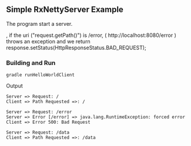 ## Simple RxNettyServer Example

The program start a server.



, if the uri ("request.getPath()") is /error,
( http://localhost:8080/error ) throws an exception and we return
response.setStatus(HttpResponseStatus.BAD_REQUEST);



### Building and Run

```
gradle runHelloWorldClient
````

Output 

````
Server => Request: /
Client => Path Requested =>: /

Server => Request: /error
Server => Error [/error] => java.lang.RuntimeException: forced error
Client => Error 500: Bad Request

Server => Request: /data
Client => Path Requested =>: /data

````

